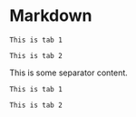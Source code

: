 # Markdown

```{tab} Tab 1
This is tab 1
```

```{tab} Tab 2
This is tab 2
```

This is some separator content.

```{tab} Tab 1
This is tab 1
```

```{tab} Tab 2
This is tab 2
```

